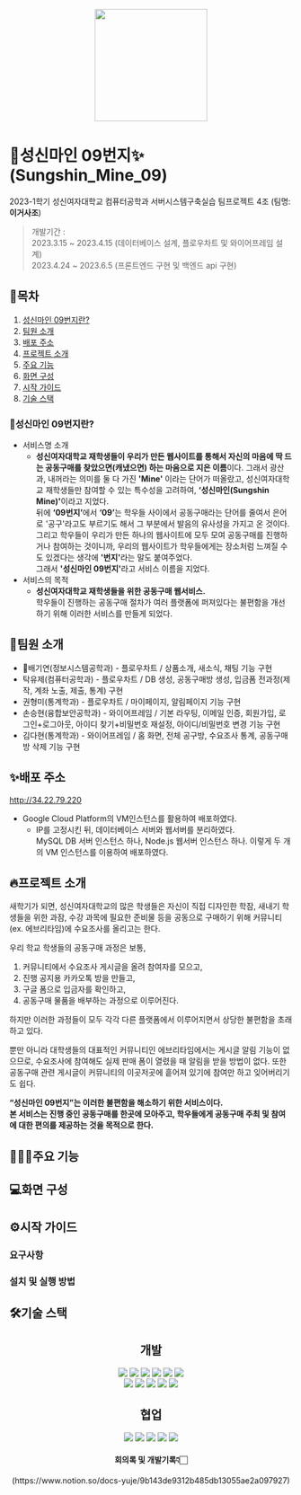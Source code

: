 <p align="center">
  <img src="https://github.com/SungshinMine09/sungshin-mine-09/assets/67824465/fc7f3646-77ca-40ab-b747-31a05804ed65" style="width:200px; height:200px">
 </p>
 
# 🔮성신마인 09번지✨ (Sungshin_Mine_09)
2023-1학기 성신여자대학교 컴퓨터공학과 서버시스템구축실습 팀프로젝트 4조 (팀명: <b>이거사조</b>)


>개발기간 : 
><br>2023.3.15 ~ 2023.4.15 (데이터베이스 설계, 플로우차트 및 와이어프레임 설계)
><br>2023.4.24 ~ 2023.6.5 (프론트엔드 구현 및 백엔드 api 구현)

## 📌목차
1. [성신마인 09번지란?](#성신마인-09번지란)
2. [팀원 소개](#팀원-소개)
3. [배포 주소](#배포-주소)
4. [프로젝트 소개](#프로젝트-소개)
5. [주요 기능](#주요-기능)
6. [화면 구성](#화면-구성)
7. [시작 가이드](#%EF%B8%8F시작-가이드)
8. [기술 스택](#%EF%B8%8F기술-스택)


### 🤔성신마인 09번지란?
- 서비스명 소개
  - <b>성신여자대학교 재학생들이 우리가 만든 웹사이트를 통해서 자신의 마음에 딱 드는 공동구매를 찾았으면(캐냈으면) 하는 마음으로 지은 이름</b>이다. 그래서 광산과, 내꺼라는 의미를 둘 다 가진 <b>'Mine'</b> 이라는 단어가 떠올랐고, 성신여자대학교 재학생들만 참여할 수 있는 특수성을 고려하여, <b>‘성신마인(Sungshin Mine)'</b>이라고 지었다. <br>뒤에 <b>‘09번지’</b>에서 <b>‘09’</b>는 학우들 사이에서 공동구매라는 단어를 줄여서 은어로 '공구'라고도 부르기도 해서 그 부분에서 발음의 유사성을 가지고 온 것이다. 그리고 학우들이 우리가 만든 하나의 웹사이트에 모두 모여 공동구매를 진행하거나 참여하는 것이니까, 우리의 웹사이트가 학우들에게는 장소처럼 느껴질 수도 있겠다는 생각에 <b>'번지'</b>라는 말도 붙여주었다. <br>그래서 <b>'성신마인 09번지'</b>라고 서비스 이름을 지었다.
- 서비스의 목적
  - <b>성신여자대학교 재학생들을 위한 공동구매 웹서비스.</b> <br>학우들이 진행하는 공동구매 절차가 여러 플랫폼에 퍼져있다는 불편함을 개선하기 위해 이러한 서비스를 만들게 되었다.

## 💜팀원 소개
- 👑배기연(정보시스템공학과) - 플로우차트 / 상품소개, 새소식, 채팅 기능 구현
- 탁유제(컴퓨터공학과) - 플로우차트 / DB 생성, 공동구매방 생성, 입금폼 전과정(제작, 계좌 노출, 제출, 통계) 구현
- 권형미(통계학과) - 플로우차트 / 마이페이지, 알림페이지 기능 구현
- 손승현(융합보안공학과) - 와이어프레임 / 기본 라우팅, 이메일 인증, 회원가입, 로그인+로그아웃, 아이디 찾기+비밀번호 재설정, 아이디/비밀번호 변경 기능 구현
- 김다현(통계학과) - 와이어프레임 / 홈 화면, 전체 공구방, 수요조사 통계, 공동구매방 삭제 기능 구현

## ✨배포 주소
http://34.22.79.220
- Google Cloud Platform의 VM인스턴스를 활용하여 배포하였다. 
  - IP를 고정시킨 뒤, 데이터베이스 서버와 웹서버를 분리하였다. <br>MySQL DB 서버 인스턴스 하나, Node.js 웹서버 인스턴스 하나. 이렇게 두 개의 VM 인스턴스를 이용하여 배포하였다.

## 🔥프로젝트 소개
새학기가 되면, 성신여자대학교의 많은 학생들은 자신이 직접 디자인한 학잠, 새내기 학생들을 위한 과잠, 수강 과목에 필요한 준비물 등을 공동으로 구매하기 위해 커뮤니티(ex. 에브리타임)에 수요조사를 올리고는 한다. 

우리 학교 학생들의 공동구매 과정은 보통, 
  1. 커뮤니티에서 수요조사 게시글을 올려 참여자를 모으고, 
  2. 진행 공지용 카카오톡 방을 만들고, 
  3. 구글 폼으로 입금자를 확인하고, 
  4. 공동구매 물품을 배부하는 과정으로 이루어진다. 

하지만 이러한 과정들이 모두 각각 다른 플랫폼에서 이루어지면서 상당한 불편함을 초래하고 있다. 

뿐만 아니라 대학생들의 대표적인 커뮤니티인 에브리타임에서는 게시글 알림 기능이 없으므로, 수요조사에 참여해도 실제 판매 폼이 열렸을 때 알림을 받을 방법이 없다. 또한 공동구매 관련 게시글이 커뮤니티의 이곳저곳에 흩어져 있기에 참여만 하고 잊어버리기도 쉽다. 

<b>“성신마인 09번지”는 이러한 불편함을 해소하기 위한 서비스이다. 
<br>본 서비스는 진행 중인 공동구매를 한곳에 모아주고, 학우들에게 공동구매 주최 및 참여에 대한 편의를 제공하는 것을 목적으로 한다.</b>

## 👩🏻‍💻주요 기능

## 💻화면 구성

## ⚙️시작 가이드
### 요구사항

### 설치 및 실행 방법

## 🛠️기술 스택
<div align=center><h2>개발</h2></div>
<div align=center>
<img src="https://img.shields.io/badge/html5-E34F26?style=for-the-badge&logo=html5&logoColor=white">
<img src="https://img.shields.io/badge/css-1572B6?style=for-the-badge&logo=css3&logoColor=white">
<img src="https://img.shields.io/badge/javascript-F7DF1E?style=for-the-badge&logo=javascript&logoColor=black">
<img src="https://img.shields.io/badge/Node.js-339933?style=for-the-badge&logo=Node.js&logoColor=white">
<img src="https://img.shields.io/badge/express-000000?style=for-the-badge&logo=express&logoColor=white">
<img src="https://img.shields.io/badge/ejs-EE1095?style=for-the-badge&logo=ejs&logoColor=white">
<br>
<img src="https://img.shields.io/badge/Google Cloud-4285F4?style=for-the-badge&logo=Google Cloud&logoColor=white">
<img src="https://img.shields.io/badge/mysql-4479A1?style=for-the-badge&logo=mysql&logoColor=white">
<img src="https://img.shields.io/badge/Sequelize-52B0E7?style=for-the-badge&logo=Sequelize&logoColor=white">
<img src="https://img.shields.io/badge/Socket.io-010101?style=for-the-badge&logo=Socket.io&logoColor=white">
<img src="https://img.shields.io/badge/JSON Web Tokens-000000?style=for-the-badge&logo=JSON Web Tokens&logoColor=white">
</div>

<div align=center><h2>협업</h2></div>
<div align=center>
<img src="https://img.shields.io/badge/github-181717?style=for-the-badge&logo=github&logoColor=white">
<img src="https://img.shields.io/badge/git-F05032?style=for-the-badge&logo=git&logoColor=white">
<img src="https://img.shields.io/badge/Visual Studio Code-007ACC?style=for-the-badge&logo=Visual Studio Code&logoColor=white">
<img src="https://img.shields.io/badge/Discord-5865F2?style=for-the-badge&logo=Discord&logoColor=white">
<img src="https://img.shields.io/badge/Notion-000000?style=for-the-badge&logo=Notion&logoColor=white">
<br>
<h4>회의록 및 개발기록👇🏻</h4>(https://www.notion.so/docs-yuje/9b143de9312b485db13055ae2a097927)
</div>


